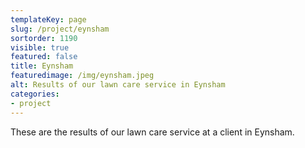 ```yaml
---
templateKey: page
slug: /project/eynsham
sortorder: 1190
visible: true
featured: false
title: Eynsham
featuredimage: /img/eynsham.jpeg
alt: Results of our lawn care service in Eynsham
categories:
- project
---
```

These are the results of our lawn care service at a client in Eynsham.


